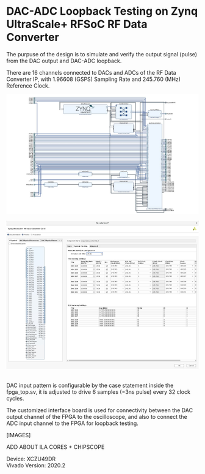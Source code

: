 # DAC-ADC Loopback Testing on Zynq UltraScale+ RFSoC RF Data Converter

The purpuse of the design is to simulate and verify the output signal (pulse) from the DAC output and DAC-ADC loopback.

There are 16 channels connected to DACs and ADCs of the RF Data Converter IP, with 1.96608 (GSPS) Sampling Rate and 245.760 (MHz) Reference Clock.

<p align="center">  
<img src="BD_01.JPG" width=1000>  

<p align="center">   
<img src="IP_01.JPG" width=700>  

\
DAC input pattern is configurable by the case statement inside the fpga_top.sv, it is adjusted to drive 6 samples (=3ns pulse) every 32 clock cycles.

The customized interface board is used for connectivity between the DAC output channel of the FPGA to the oscilloscope, and also to connect the ADC input channel to the FPGA for loopback testing.


[IMAGES]


ADD ABOUT ILA CORES + CHIPSCOPE


Device: XCZU49DR
\
Vivado Version: 2020.2
